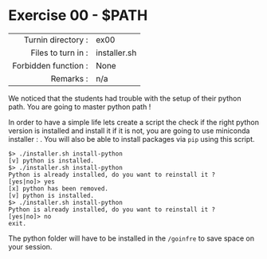 # Exercise 00 - $PATH

|                         |                    |
| -----------------------:| ------------------ |
|   Turnin directory :    |  ex00              |
|   Files to turn in :    |  installer.sh      |
|   Forbidden function :  |  None              |
|   Remarks :             |  n/a               |

We noticed that the students had trouble with the setup of their python path. You are going to master python path !

In order to have a simple life lets create a script the check if the right python version is installed and install it if it is not, you are going to use miniconda installer : .
You will also be able to install packages via `pip` using this script.

```console
$> ./installer.sh install-python
[v] python is installed.
$> ./installer.sh install-python
Python is already installed, do you want to reinstall it ?
[yes|no]> yes
[x] python has been removed.
[v] python is installed.
$> ./installer.sh install-python
Python is already installed, do you want to reinstall it ?
[yes|no]> no
exit.
```

The python folder will have to be installed in the `/goinfre` to save space on your session.
